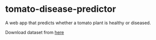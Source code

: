 # tomato-disease-predictor

A web app that predicts whether a tomato plant is healthy or diseased.

Download dataset from [here](https://www.kaggle.com/kaustubhb999/tomatoleaf)
